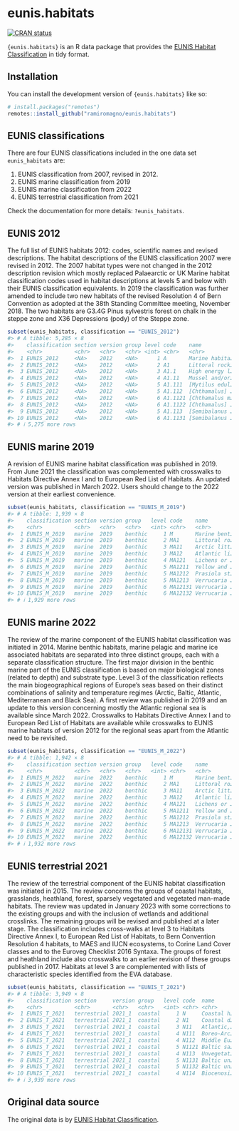 
<!-- README.md is generated from README.Rmd. Please edit that file -->

# eunis.habitats

<!-- badges: start -->

[![CRAN
status](https://www.r-pkg.org/badges/version/eunis.habitats)](https://CRAN.R-project.org/package=eunis.habitats)
<!-- badges: end -->

`{eunis.habitats}` is an R data package that provides the [EUNIS Habitat
Classification](https://www.eea.europa.eu/data-and-maps/data/eunis-habitat-classification-1)
in tidy format.

## Installation

You can install the development version of `{eunis.habitats}` like so:

``` r
# install.packages("remotes")
remotes::install_github("ramiromagno/eunis.habitats")
```

## EUNIS classifications

There are four EUNIS classifications included in the one data set
`eunis_habitats` are:

1.  EUNIS classification from 2007, revised in 2012.
2.  EUNIS marine classification from 2019
3.  EUNIS marine classification from 2022
4.  EUNIS terrestrial classification from 2021

Check the documentation for more details: `?eunis_habitats`.

## EUNIS 2012

The full list of EUNIS habitats 2012: codes, scientific names and
revised descriptions. The habitat descriptions of the EUNIS
classification 2007 were revised in 2012. The 2007 habitat types were
not changed in the 2012 description revision which mostly replaced
Palaearctic or UK Marine habitat classification codes used in habitat
descriptions at levels 5 and below with their EUNIS classification
equivalents. In 2019 the classification was further amended to include
two new habitats of the revised Resolution 4 of Bern Convention as
adopted at the 38th Standing Committee meeting, November 2018. The two
habitats are G3.4G Pinus sylvestris forest on chalk in the steppe zone
and X36 Depressions (pody) of the Steppe zone.

``` r
subset(eunis_habitats, classification == "EUNIS_2012")
#> # A tibble: 5,285 × 8
#>    classification section version group level code    name           description
#>    <chr>          <chr>   <chr>   <chr> <int> <chr>   <chr>          <chr>      
#>  1 EUNIS_2012     <NA>    2012    <NA>      1 A       Marine habita… "Marine ha…
#>  2 EUNIS_2012     <NA>    2012    <NA>      2 A1      Littoral rock… "Littoral …
#>  3 EUNIS_2012     <NA>    2012    <NA>      3 A1.1    High energy l… "Extremely…
#>  4 EUNIS_2012     <NA>    2012    <NA>      4 A1.11   Mussel and/or… "Communiti…
#>  5 EUNIS_2012     <NA>    2012    <NA>      5 A1.111  [Mytilus edul… "On very e…
#>  6 EUNIS_2012     <NA>    2012    <NA>      5 A1.112  [Chthamalus] … "Very expo…
#>  7 EUNIS_2012     <NA>    2012    <NA>      6 A1.1121 [Chthamalus m… "Very expo…
#>  8 EUNIS_2012     <NA>    2012    <NA>      6 A1.1122 [Chthamalus] … "Areas of …
#>  9 EUNIS_2012     <NA>    2012    <NA>      5 A1.113  [Semibalanus … "Exposed t…
#> 10 EUNIS_2012     <NA>    2012    <NA>      6 A1.1131 [Semibalanus … "Very expo…
#> # ℹ 5,275 more rows
```

## EUNIS marine 2019

A revision of EUNIS marine habitat classification was published in 2019.
From June 2021 the classification was complemented with crosswalks to
Habitats Directive Annex I and to European Red List of Habitats. An
updated version was published in March 2022. Users should change to the
2022 version at their earliest convenience.

``` r
subset(eunis_habitats, classification == "EUNIS_M_2019")
#> # A tibble: 1,939 × 8
#>    classification section version group   level code    name         description
#>    <chr>          <chr>   <chr>   <chr>   <int> <chr>   <chr>        <chr>      
#>  1 EUNIS_M_2019   marine  2019    benthic     1 M       Marine bent… "Marine be…
#>  2 EUNIS_M_2019   marine  2019    benthic     2 MA1     Littoral ro… "Littoral …
#>  3 EUNIS_M_2019   marine  2019    benthic     3 MA11    Arctic litt… "Arctic li…
#>  4 EUNIS_M_2019   marine  2019    benthic     3 MA12    Atlantic li… "Atlantic …
#>  5 EUNIS_M_2019   marine  2019    benthic     4 MA121   Lichens or … "Lichen co…
#>  6 EUNIS_M_2019   marine  2019    benthic     5 MA1211  Yellow and … "Vertical …
#>  7 EUNIS_M_2019   marine  2019    benthic     5 MA1212  Prasiola st… "Exposed t…
#>  8 EUNIS_M_2019   marine  2019    benthic     5 MA1213  Verrucaria … "Bedrock o…
#>  9 EUNIS_M_2019   marine  2019    benthic     6 MA12131 Verrucaria … "The litto…
#> 10 EUNIS_M_2019   marine  2019    benthic     6 MA12132 Verrucaria … "Upper lit…
#> # ℹ 1,929 more rows
```

## EUNIS marine 2022

The review of the marine component of the EUNIS habitat classification
was initiated in 2014. Marine benthic habitats, marine pelagic and
marine ice associated habitats are separated into three distinct groups,
each with a separate classification structure. The first major division
in the benthic marine part of the EUNIS classification is based on major
biological zones (related to depth) and substrate type. Level 3 of the
classification reflects the main biogeographical regions of Europe’s
seas based on their distinct combinations of salinity and temperature
regimes (Arctic, Baltic, Atlantic, Mediterranean and Black Sea). A first
review was published in 2019 and an update to this version concerning
mostly the Atlantic regional sea is available since March 2022.
Crosswalks to Habitats Directive Annex I and to European Red List of
Habitats are available while crosswalks to EUNIS marine habitats of
version 2012 for the regional seas apart from the Atlantic need to be
revisited.

``` r
subset(eunis_habitats, classification == "EUNIS_M_2022")
#> # A tibble: 1,942 × 8
#>    classification section version group   level code    name         description
#>    <chr>          <chr>   <chr>   <chr>   <int> <chr>   <chr>        <chr>      
#>  1 EUNIS_M_2022   marine  2022    benthic     1 M       Marine bent… "Marine be…
#>  2 EUNIS_M_2022   marine  2022    benthic     2 MA1     Littoral ro… "Littoral …
#>  3 EUNIS_M_2022   marine  2022    benthic     3 MA11    Arctic litt… "Arctic li…
#>  4 EUNIS_M_2022   marine  2022    benthic     3 MA12    Atlantic li… "Atlantic …
#>  5 EUNIS_M_2022   marine  2022    benthic     4 MA121   Lichens or … "Lichen co…
#>  6 EUNIS_M_2022   marine  2022    benthic     5 MA1211  Yellow and … "Vertical …
#>  7 EUNIS_M_2022   marine  2022    benthic     5 MA1212  Prasiola st… "Exposed t…
#>  8 EUNIS_M_2022   marine  2022    benthic     5 MA1213  Verrucaria … "Bedrock o…
#>  9 EUNIS_M_2022   marine  2022    benthic     6 MA12131 Verrucaria … "The litto…
#> 10 EUNIS_M_2022   marine  2022    benthic     6 MA12132 Verrucaria … "Upper lit…
#> # ℹ 1,932 more rows
```

## EUNIS terrestrial 2021

The review of the terrestrial component of the EUNIS habitat
classification was initiated in 2015. The review concerns the groups of
coastal habitats, grasslands, heathland, forest, sparsely vegetated and
vegetated man-made habitats. The review was updated in January 2023 with
some corrections to the existing groups and with the inclusion of
wetlands and additional crosslinks. The remaining groups will be revised
and published at a later stage. The classification includes cross-walks
at level 3 to Habitats Directive Annex I, to European Red List of
Habitats, to Bern Convention Resolution 4 habitats, to MAES and IUCN
ecosystems, to Corine Land Cover classes and to the Euroveg Checklist
2016 Syntaxa. The groups of forest and heathland include also crosswalks
to an earlier revision of these groups published in 2017. Habitats at
level 3 are complemented with lists of characteristic species identified
from the EVA database.

``` r
subset(eunis_habitats, classification == "EUNIS_T_2021")
#> # A tibble: 3,949 × 8
#>    classification section     version group   level code  name       description
#>    <chr>          <chr>       <chr>   <chr>   <int> <chr> <chr>      <chr>      
#>  1 EUNIS_T_2021   terrestrial 2021_1  coastal     1 N     Coastal h… Coastal ha…
#>  2 EUNIS_T_2021   terrestrial 2021_1  coastal     2 N1    Coastal d… Sand-cover…
#>  3 EUNIS_T_2021   terrestrial 2021_1  coastal     3 N11   Atlantic,… Atlantic, …
#>  4 EUNIS_T_2021   terrestrial 2021_1  coastal     4 N111  Boreo-Arc… Annual com…
#>  5 EUNIS_T_2021   terrestrial 2021_1  coastal     4 N112  Middle Eu… Annual hal…
#>  6 EUNIS_T_2021   terrestrial 2021_1  coastal     5 N1121 Baltic sa… Annual dri…
#>  7 EUNIS_T_2021   terrestrial 2021_1  coastal     4 N113  Unvegetat… Sandy beac…
#>  8 EUNIS_T_2021   terrestrial 2021_1  coastal     5 N1131 Baltic un… No descrip…
#>  9 EUNIS_T_2021   terrestrial 2021_1  coastal     5 N1132 Baltic un… No descrip…
#> 10 EUNIS_T_2021   terrestrial 2021_1  coastal     4 N114  Biocenosi… Area corre…
#> # ℹ 3,939 more rows
```

## Original data source

The original data is by [EUNIS Habitat
Classification](https://www.eea.europa.eu/data-and-maps/data/eunis-habitat-classification-1).
